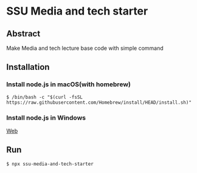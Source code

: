 # SSU Media and tech starter
## Abstract
Make Media and tech lecture base code with simple command

## Installation
### Install node.js in macOS(with homebrew)
```shell
$ /bin/bash -c "$(curl -fsSL https://raw.githubusercontent.com/Homebrew/install/HEAD/install.sh)"
```

### Install node.js in Windows
[Web](https://nodejs.org/)

## Run
```shell
$ npx ssu-media-and-tech-starter
```
